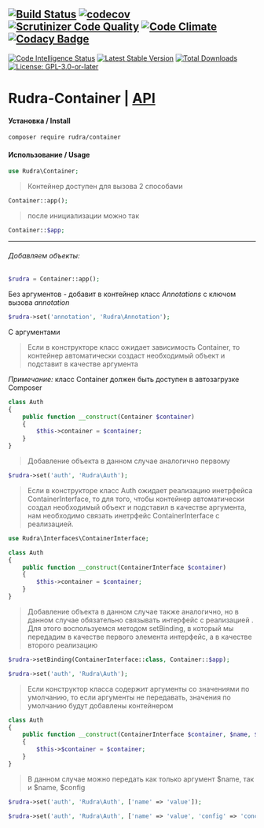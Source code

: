 [![Build Status](https://travis-ci.org/Jagepard/Rudra-Container.svg?branch=master)](https://travis-ci.org/Jagepard/Rudra-Container)
[![codecov](https://codecov.io/gh/Jagepard/Rudra-Container/branch/master/graph/badge.svg)](https://codecov.io/gh/Jagepard/Rudra-Container)
[![Scrutinizer Code Quality](https://scrutinizer-ci.com/g/Jagepard/Rudra-Container/badges/quality-score.png?b=master)](https://scrutinizer-ci.com/g/Jagepard/Rudra-Container/?branch=master)
[![Code Climate](https://codeclimate.com/github/Jagepard/Rudra-Container/badges/gpa.svg)](https://codeclimate.com/github/Jagepard/Rudra-Container)
[![Codacy Badge](https://api.codacy.com/project/badge/Grade/c1e7d5fe3a4946459fc14e9a455dd878)](https://www.codacy.com/app/Jagepard/Rudra-Container?utm_source=github.com&amp;utm_medium=referral&amp;utm_content=Jagepard/Rudra-Container&amp;utm_campaign=Badge_Grade)
-----
[![Code Intelligence Status](https://scrutinizer-ci.com/g/Jagepard/Rudra-Container/badges/code-intelligence.svg?b=master)](https://scrutinizer-ci.com/code-intelligence)
[![Latest Stable Version](https://poser.pugx.org/rudra/container/v/stable)](https://packagist.org/packages/rudra/container)
[![Total Downloads](https://poser.pugx.org/rudra/container/downloads)](https://packagist.org/packages/rudra/container)
[![License: GPL-3.0-or-later](https://img.shields.io/badge/license-GPL--3.0--or--later-498e7f.svg)](https://www.gnu.org/licenses/gpl-3.0)

# Rudra-Container | [API](https://github.com/Jagepard/Rudra-Container/blob/master/docs.md "Documentation API")
#### Установка / Install
```composer require rudra/container```
#### Использование / Usage
```php
use Rudra\Container;
``` 
>Контейнер доступен для вызова 2 способами

```php
Container::app();
``` 
>после инициализации можно так
```php
Container::$app;
``` 
***    
###### Добавляем объекты:
```php
$rudra = Container::app();
``` 
Без аргументов - добавит в контейнер класс *Annotations* с ключом вызова *annotation*
```php
$rudra->set('annotation', 'Rudra\Annotation');
```

С аргументами
>Если в конструкторе класс ожидает зависимость Container, то контейнер автоматически создаст необходимый объект 
и подставит в качестве аргумента

*Примечание:* класс Container должен быть доступен в автозагрузке Composer

```php
class Auth
{
    public function __construct(Container $container)
    {
        $this->container = $container;
    }
}
```
>Добавление объекта в данном случае аналогично первому

```php
$rudra->set('auth', 'Rudra\Auth');
```
>Если в конструкторе класс Auth ожидает реализацию инетрфейса ContainerInterface, то для того, чтобы контейнер автоматически 
создал необходимый объект и подставил в качестве аргумента, нам необходимо связать инетрфейс ContainerInterface с реализацией.
```php
use Rudra\Interfaces\ContainerInterface;
```
```php
class Auth
{
    public function __construct(ContainerInterface $container)
    {
        $this->container = $container;
    }
}
```

>Добавление объекта в данном случае также аналогично, но в данном случае обязательно связывать интерфейс с реализацией
. Для этого воспользуемся методом setBinding, в который мы передадим в качестве первого элемента интерфейс, а в 
качестве второго реализацию
```php
$rudra->setBinding(ContainerInterface::class, Container::$app);
```
```php
$rudra->set('auth', 'Rudra\Auth');
```

>Если конструктор класса содержит аргументы со значениями по умолчанию, то если аргументы не передавать, значения 
по умолчанию будут добавлены контейнером

```php
class Auth
{
    public function __construct(ContainerInterface $container, $name, $config = 'something')
    {
        $this->$container = $container;
    }
}
```

>В данном случае можно передать как только аргумент $name, так и $name, $config

```php
$rudra->set('auth', 'Rudra\Auth', ['name' => 'value']);
```
```php
$rudra->set('auth', 'Rudra\Auth', ['name' => 'value', 'config' => 'concrete']);
```

